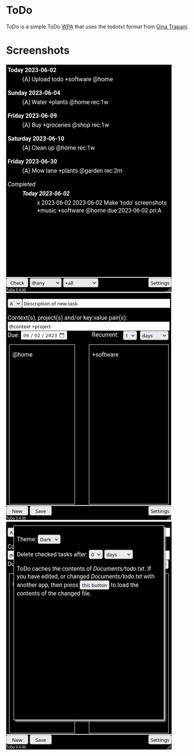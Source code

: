# ToDo
ToDo is a simple ToDo [WPA](https://en.wikipedia.org/wiki/Progressive_web_app) that uses the todotxt format from [Gina Trapani](http://todotxt.org/).

# Screenshots
![ToDo screenshot](doc/tasks.png)
![ToDo screenshot](doc/new_task.png)
![ToDo screenshot](doc/settings.png)
